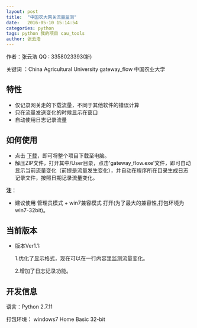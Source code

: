 ```yaml
---
layout: post
title:  "中国农大网关流量监测"
date:   2016-05-10 15:14:54
categories: python 
tags: python 我的项目 cau_tools
author: 张云浩
---
```


作者：张云浩    QQ : 3358023393(新)

关键词 ：China Agricultural University gateway_flow  中国农业大学

## 特性

- 仅记录网关走的下载流量，不同于其他软件的错误计算
- 只在流量发送变化的时候显示在窗口
- 自动使用日志记录流量



## 如何使用

- 点击 [下载](https://github.com/ZYunH/CAU-Gateway_Monitoring/archive/master.zip)，即可将整个项目下载至电脑。
- 解压ZIP文件，打开其中/User目录，点击'gateway_flow.exe'文件，即可自动显示当前流量变化（前提是流量发生变化），并自动在程序所在目录生成日志记录文件，按照日期记录流量变化。

**注**：

- 建议使用 管理员模式 + win7兼容模式 打开(为了最大的兼容性,打包环境为win7-32bit)。

## 当前版本

- 版本Ver1.1:

  1.优化了显示格式，现在可以在一行内容里监测流量变化。

  2.增加了日志记录功能。

## 开发信息

语言：Python 2.7.11

打包环境： windows7 Home Basic 32-bit



